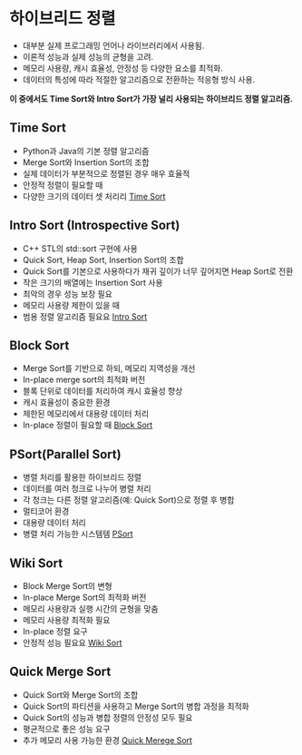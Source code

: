 # 하이브리드 정렬
* 대부분 실제 프로그래밍 언어나 라이브러리에서 사용됨.
* 이론적 성능과 실제 성능의 균형을 고려.
* 메모리 사용량, 캐시 효율성, 안정성 등 다양한 요소를 최적화.
* 데이터의 특성에 따라 적절한 알고리즘으로 전환하는 적응형 방식 사용.

**이 중에서도 Time Sort와 Intro Sort가 가장 널리 사용되는 하이브리드 정렬 알고리즘.**

## Time Sort
* Python과 Java의 기본 정렬 알고리즘
* Merge Sort와 Insertion Sort의 조합
* 실제 데이터가 부분적으로 정렬된 경우 매우 효율적
* 안정적 정렬이 필요할 때
* 다양한 크기의 데이터 셋 처리리
[Time Sort](timesort.md)

## Intro Sort (Introspective Sort)
* C++ STL의 std::sort 구현에 사용
* Quick Sort, Heap Sort, Insertion Sort의 조합
* Quick Sort를 기본으로 사용하다가 재귀 깊이가 너무 깊어지면 Heap Sort로 전환
* 작은 크기의 배열에는 Insertion Sort 사용
* 최악의 경우 성능 보장 필요
* 메모리 사용량 제한이 있을 때
* 범용 정렬 알고리즘 필요요
[Intro Sort](introsort.md)

## Block Sort
* Merge Sort를 기반으로 하되, 메모리 지역성을 개선
* In-place merge sort의 최적화 버전
* 블록 단위로 데이터를 처리하여 캐시 효율성 향상
* 캐시 효율성이 중요한 환경
* 제한된 메모리에서 대용량 데이터 처리
* In-place 정렬이 필요할 때
[Block Sort](blocksort.md)

## PSort(Parallel Sort)
* 병렬 처리를 활용한 하이브리드 정렬
* 데이터를 여러 청크로 나누어 병렬 처리
* 각 청크는 다른 정렬 알고리즘(예: Quick Sort)으로 정렬 후 병합
* 멀티코어 환경
* 대용량 데이터 처리
* 병렬 처리 가능한 시스템템
[PSort](psort.md)

## Wiki Sort
* Block Merge Sort의 변형
* In-place Merge Sort의 최적화 버전
* 메모리 사용량과 실행 시간의 균형을 맞춤
* 메모리 사용량 최적화 필요
* In-place 정렬 요구
* 안정적 성능 필요요
[Wiki Sort](wikisort.md)

## Quick Merge Sort
* Quick Sort와 Merge Sort의 조합
* Quick Sort의 파티션을 사용하고 Merge Sort의 병합 과정을 최적화
* Quick Sort의 성능과 병합 정렬의 안정성 모두 필요
* 평균적으로 좋은 성능 요구
* 추가 메모리 사용 가능한 환경
[Quick Merege Sort](quickmergesort.md)